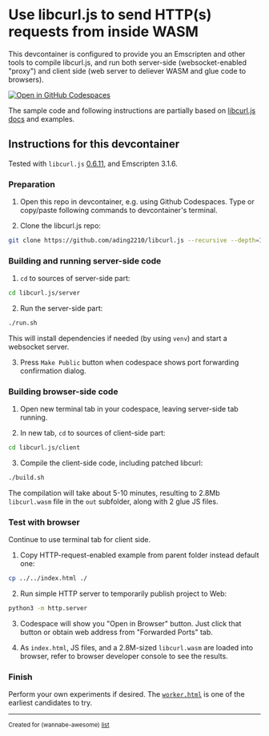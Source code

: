 # Use libcurl.js to send HTTP(s) requests from inside WASM

This devcontainer is configured to provide you an Emscripten and other tools to compile libcurl.js, and run both server-side (websocket-enabled "proxy") and client side (web server to deliever WASM and glue code to browsers).

[![Open in GitHub Codespaces](https://github.com/codespaces/badge.svg)](https://codespaces.new/wasm-outbound-http-examples/libcurl-js)

The sample code and following instructions are partially based on [libcurl.js docs](https://github.com/ading2210/libcurl.js/blob/main/README.md) and examples.

## Instructions for this devcontainer

Tested with `libcurl.js` [0.6.11](https://github.com/ading2210/libcurl.js/tree/4d64b27a8293de87d7e39b30685ca17ee9c324a3), 
and Emscripten 3.1.6.

### Preparation

1. Open this repo in devcontainer, e.g. using Github Codespaces.
   Type or copy/paste following commands to devcontainer's terminal.

2. Clone the libcurl.js repo:

```sh
git clone https://github.com/ading2210/libcurl.js --recursive --depth=1
```

### Building and running server-side code

1. `cd` to sources of server-side part:

```sh
cd libcurl.js/server
```

2. Run the server-side part:

```sh
./run.sh
```

This will install dependencies if needed (by using `venv`) and start a websocket server.

3. Press `Make Public` button when codespace shows port forwarding confirmation dialog.

### Building browser-side code

1. Open new terminal tab in your codespace, leaving server-side tab running.

2. In new tab, `cd` to sources of client-side part:

```sh
cd libcurl.js/client
```

3. Compile the client-side code, including patched libcurl:

```sh
./build.sh
```

The compilation will take about 5-10 minutes, resulting to 2.8Mb `libcurl.wasm` file in the `out` subfolder,
along with 2 glue JS files.

### Test with browser

Continue to use terminal tab for client side.

1. Copy HTTP-request-enabled example from parent folder instead default one:

```sh
cp ../../index.html ./
```

2. Run simple HTTP server to temporarily publish project to Web:

```sh
python3 -m http.server
```

3. Codespace will show you "Open in Browser" button. Just click that button or
   obtain web address from "Forwarded Ports" tab.

4. As `index.html`, JS files, and a 2.8M-sized `libcurl.wasm` are loaded into browser, refer to browser developer console
   to see the results.


### Finish

Perform your own experiments if desired.
The [`worker.html`](https://github.com/ading2210/libcurl.js/blob/4d64b27a8293de87d7e39b30685ca17ee9c324a3/client/worker.html) is one of the earliest candidates to try.

---

<sub>Created for (wannabe-awesome) [list](https://github.com/vasilev/HTTP-request-from-inside-WASM)</sub>
